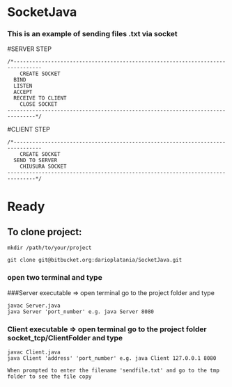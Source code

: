 # SocketJava

### This is an example of sending files .txt via socket

#SERVER STEP
```
/*-------------------------------------------------------------------------------
	CREATE SOCKET
  BIND
  LISTEN
  ACCEPT
  RECEIVE TO CLIENT
	CLOSE SOCKET
-------------------------------------------------------------------------------*/
```

#CLIENT STEP
```
/*-------------------------------------------------------------------------------
	CREATE SOCKET
  SEND TO SERVER
	CHIUSURA SOCKET
-------------------------------------------------------------------------------*/
```

# Ready

## To clone project:

```
mkdir /path/to/your/project

git clone git@bitbucket.org:darioplatania/SocketJava.git
```
### open two terminal and type

###Server executable => open terminal go to the project folder and type
```
javac Server.java
java Server 'port_number' e.g. java Server 8080
```

### Client executable => open terminal go to the project folder socket_tcp/ClientFolder and type
```
javac Client.java
java Client 'address' 'port_number' e.g. java Client 127.0.0.1 8080

When prompted to enter the filename 'sendfile.txt' and go to the tmp folder to see the file copy
```
